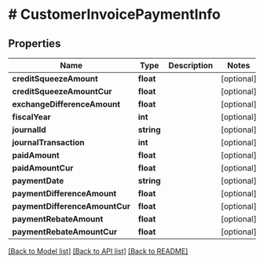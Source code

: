 # # CustomerInvoicePaymentInfo

## Properties

Name | Type | Description | Notes
------------ | ------------- | ------------- | -------------
**creditSqueezeAmount** | **float** |  | [optional] 
**creditSqueezeAmountCur** | **float** |  | [optional] 
**exchangeDifferenceAmount** | **float** |  | [optional] 
**fiscalYear** | **int** |  | [optional] 
**journalId** | **string** |  | [optional] 
**journalTransaction** | **int** |  | [optional] 
**paidAmount** | **float** |  | [optional] 
**paidAmountCur** | **float** |  | [optional] 
**paymentDate** | **string** |  | [optional] 
**paymentDifferenceAmount** | **float** |  | [optional] 
**paymentDifferenceAmountCur** | **float** |  | [optional] 
**paymentRebateAmount** | **float** |  | [optional] 
**paymentRebateAmountCur** | **float** |  | [optional] 

[[Back to Model list]](../../README.md#documentation-for-models) [[Back to API list]](../../README.md#documentation-for-api-endpoints) [[Back to README]](../../README.md)


